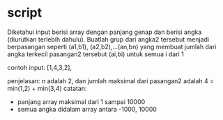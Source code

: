 # script

Diketahui input
berisi array dengan panjang genap dan berisi angka (diurutkan terlebih dahulu). Buatlah grup dari angka2 tersebut menjadi berpasangan seperti (a1,b1), (a2,b2),...(an,bn) yang membuat jumlah dari angka terkecil pasangan2 tersebut (ai,bi) untuk semua i dari 1

contoh input: [1,4,3,2],

penjelasan: n adalah 2, dan jumlah maksimal dari pasangan2 adalah 4 = min(1,2) + min(3,4) 
catatan:
- panjang array maksimal dari 1 sampai 10000
- semua angka didalam array antara -1000, 10000
